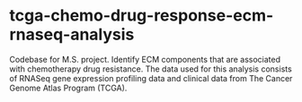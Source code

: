 # tcga-chemo-drug-response-ecm-rnaseq-analysis
Codebase for M.S. project. Identify ECM components that are associated with chemotherapy drug resistance. The data used for this analysis consists of RNASeq gene expression profiling data and clinical data from The Cancer Genome Atlas Program (TCGA).
